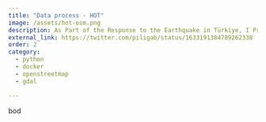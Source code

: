 ```yaml
---
title: "Data process - HOT"
image: /assets/hot-osm.png
description: As Part of the Response to the Earthquake in Türkiye, I Prepared Scripts to Process Data from OpenStreetMap, Tasking Manager.
external_link: https://twitter.com/piligab/status/1633191384789262338
order: 2
category: 
  - python
  - docker
  - openstreetmap
  - gdal

---
```


bod

